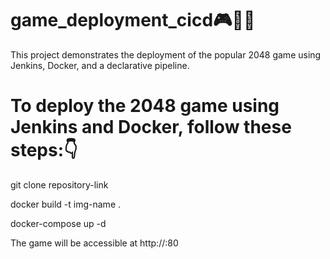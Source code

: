 # game_deployment_cicd🎮🤹‍♂️

This project demonstrates the deployment of the popular 2048 game using Jenkins, Docker, and a declarative pipeline.

# To deploy the 2048 game using Jenkins and Docker, follow these steps:👇

git clone repository-link

docker build -t img-name .

docker-compose up -d

The game will be accessible at http://<your-server-ip>:80

